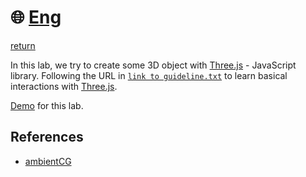 # :globe_with_meridians: [Eng](./README-vi.md)
[return](../lab_06/)

In this lab, we try to create some 3D object with [Three.js](https://threejs.org/) - JavaScript library.
Following the URL in [`link to guideline.txt`](link%20to%20guideline.txt) to learn basical interactions with [Three.js](https://threejs.org/).

[Demo](https://raw.githack.com/MysteryRune/CS105-Computer_Graphics/main/progress/lab_04/index.html) for this lab.

## References
- [ambientCG](https://ambientcg.com/)